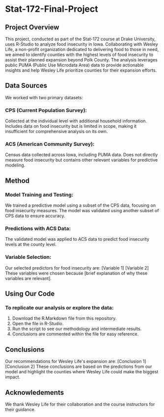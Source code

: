 # Stat-172-Final-Project
## Project Overview
This project, conducted as part of the Stat-172 course at Drake University, uses R-Studio to analyze food insecurity in Iowa. Collaborating with Wesley Life, a non-profit organization dedicated to delivering food to those in need, we aimed to identify counties with the highest levels of food insecurity to assist their planned expansion beyond Polk County.
The analysis leverages public PUMA (Public Use Microdata Area) data to provide actionable insights and help Wesley Life prioritize counties for their expansion efforts.
## Data Sources
We worked with two primary datasets:
### CPS (Current Population Survey):
Collected at the individual level with additional household information.
Includes data on food insecurity but is limited in scope, making it insufficient for comprehensive analysis on its own.
### ACS (American Community Survey):
Census data collected across Iowa, including PUMA data.
Does not directly measure food insecurity but contains other relevant variables for predictive modeling.
## Method
### Model Training and Testing:
We trained a predictive model using a subset of the CPS data, focusing on food insecurity measures.
The model was validated using another subset of CPS data to ensure accuracy.
### Predictions with ACS Data:
The validated model was applied to ACS data to predict food insecurity levels at the county level.
### Variable Selection:
Our selected predictors for food insecurity are:
[Variable 1]
[Variable 2]
These variables were chosen because [brief explanation of why these variables are relevant].
## Using Our Code
### To replicate our analysis or explore the data:
1. Download the R.Markdown file from this repository.
2. Open the file in R-Studio.
3. Run the script to see our methodology and intermediate results.
4. Conclusions are commented within the file for easy reference.
## Conclusions
Our recommendations for Wesley Life's expansion are:
[Conclusion 1]
[Conclusion 2]
These conclusions are based on the predictions from our model and highlight the counties where Wesley Life could make the biggest impact.
## Acknowledements
We thank Wesley Life for their collaboration and the course instructors for their guidance.










